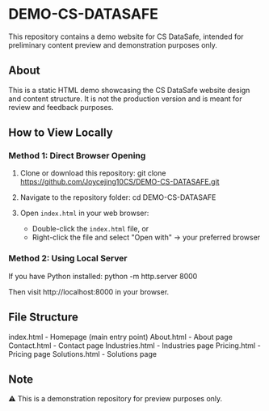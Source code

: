 # DEMO-CS-DATASAFE

This repository contains a demo website for CS DataSafe, intended for preliminary content preview and demonstration purposes only.

## About

This is a static HTML demo showcasing the CS DataSafe website design and content structure. It is not the production version and is meant for review and feedback purposes.

## How to View Locally

### Method 1: Direct Browser Opening

1. Clone or download this repository:
git clone https://github.com/Joycejing10CS/DEMO-CS-DATASAFE.git

2. Navigate to the repository folder:
cd DEMO-CS-DATASAFE

3. Open `index.html` in your web browser:
   - Double-click the `index.html` file, or
   - Right-click the file and select "Open with" → your preferred browser

### Method 2: Using Local Server 

If you have Python installed:
python -m http.server 8000

Then visit http://localhost:8000 in your browser.

## File Structure

index.html - Homepage (main entry point)
About.html - About page
Contact.html - Contact page
Industries.html - Industries page
Pricing.html - Pricing page
Solutions.html - Solutions page

## Note
⚠️ This is a demonstration repository for preview purposes only.